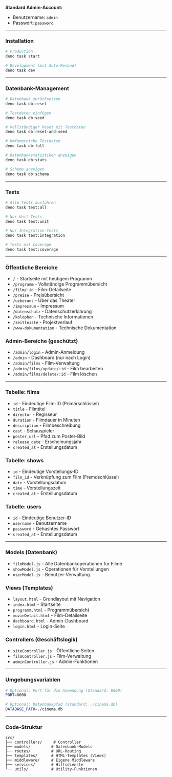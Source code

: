 **Standard Admin-Account:**

- Benutzername: `admin`
- Passwort: `password`

---

### Installation

```bash
# Production
deno task start

# Development (mit Auto-Reload)
deno task dev
```

---

### Datenbank-Management

```bash
# Datenbank zurücksetzen
deno task db:reset

# Testdaten einfügen
deno task db:seed

# Vollständiger Reset mit Testdaten
deno task db:reset-and-seed

# Umfangreiche Testdaten
deno task db:full

# Datenbankstatistiken anzeigen
deno task db:stats

# Schema anzeigen
deno task db:schema
```

---

### Tests

```bash
# Alle Tests ausführen
deno task test:all

# Nur Unit-Tests
deno task test:unit

# Nur Integration-Tests
deno task test:integration

# Tests mit Coverage
deno task test:coverage
```

---

### Öffentliche Bereiche

- `/` - Startseite mit heutigem Programm
- `/programm` - Vollständige Programmübersicht
- `/film/:id` - Film-Detailseite
- `/preise` - Preisübersicht
- `/ueberuns` - Über das Theater
- `/impressum` - Impressum
- `/datenschutz` - Datenschutzerklärung
- `/kolophon` - Technische Informationen
- `/zeitleiste` - Projektverlauf
- `/www-dokumentation` - Technische Dokumentation

### Admin-Bereiche (geschützt)

- `/admin/login` - Admin-Anmeldung
- `/admin` - Dashboard (nur nach Login)
- `/admin/films` - Film-Verwaltung
- `/admin/films/update/:id` - Film bearbeiten
- `/admin/films/delete/:id` - Film löschen

---

### Tabelle: films

- `id` - Eindeutige Film-ID (Primärschlüssel)
- `title` - Filmtitel
- `director` - Regisseur
- `duration` - Filmdauer in Minuten
- `description` - Filmbeschreibung
- `cast` - Schauspieler
- `poster_url` - Pfad zum Poster-Bild
- `release_date` - Erscheinungsjahr
- `created_at` - Erstellungsdatum

### Tabelle: shows

- `id` - Eindeutige Vorstellungs-ID
- `film_id` - Verknüpfung zum Film (Fremdschlüssel)
- `date` - Vorstellungsdatum
- `time` - Vorstellungszeit
- `created_at` - Erstellungsdatum

### Tabelle: users

- `id` - Eindeutige Benutzer-ID
- `username` - Benutzername
- `password` - Gehashtes Passwort
- `created_at` - Erstellungsdatum

---

### Models (Datenbank)

- `filmModel.js` - Alle Datenbankoperationen für Filme
- `showModel.js` - Operationen für Vorstellungen
- `userModel.js` - Benutzer-Verwaltung

### Views (Templates)

- `layout.html` - Grundlayout mit Navigation
- `index.html` - Startseite
- `programm.html` - Programmübersicht
- `movieDetail.html` - Film-Detailseite
- `dashboard.html` - Admin-Dashboard
- `login.html` - Login-Seite

### Controllers (Geschäftslogik)

- `siteController.js` - Öffentliche Seiten
- `filmController.js` - Film-Verwaltung
- `adminController.js` - Admin-Funktionen

---

### Umgebungsvariablen

```bash
# Optional: Port für die Anwendung (Standard: 8000)
PORT=8000

# Optional: Datenbankpfad (Standard: ./cinema.db)
DATABASE_PATH=./cinema.db
```

---

### Code-Struktur

```
src/
├── controllers/     # Controller
├── models/         # Datenbank-Models
├── routes/         # URL-Routing
├── templates/      # HTML-Templates (Views)
├── middleware/     # Eigene Middleware
├── services/       # Hilfsdienste
└── utils/          # Utility-Funktionen
```
